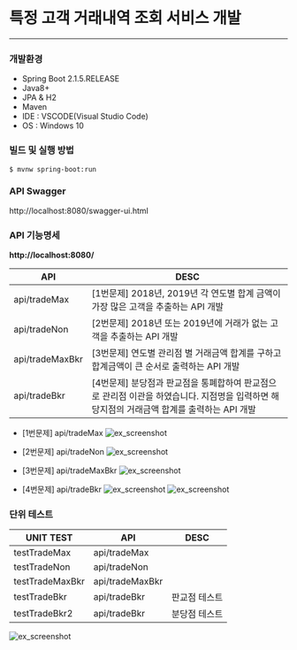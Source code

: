 # 특정 고객 거래내역 조회 서비스 개발
---
### 개발환경
  - Spring Boot 2.1.5.RELEASE 
  - Java8+
  - JPA & H2 
  - Maven
  - IDE : VSCODE(Visual Studio Code)
  - OS : Windows 10

### 빌드 및 실행 방법
```
$ mvnw spring-boot:run
```

### API Swagger
http://localhost:8080/swagger-ui.html

### API 기능명세
**http://localhost:8080/**

| API | DESC |
| ------ | ------ |
| api/tradeMax | [1번문제] 2018년, 2019년 각 연도별 합계 금액이 가장 많은 고객을 추출하는 API 개발 |
| api/tradeNon | [2번문제] 2018년 또는 2019년에 거래가 없는 고객을 추출하는 API 개발 |
| api/tradeMaxBkr | [3번문제] 연도별 관리점 별 거래금액 합계를 구하고 합계금액이 큰 순서로 출력하는 API 개발 |
| api/tradeBkr | [4번문제] 분당점과 판교점을 통폐합하여 판교점으로 관리점 이관을 하였습니다. 지점명을 입력하면 해당지점의 거래금액 합계를 출력하는 API 개발 |

- [1번문제] api/tradeMax
![ex_screenshot](./img/tradeMax.jpg)

- [2번문제] api/tradeNon
![ex_screenshot](./img/tradeNon.jpg)

- [3번문제] api/tradeMaxBkr
![ex_screenshot](./img/tradeMaxBkr.jpg)

- [4번문제] api/tradeBkr
![ex_screenshot](./img/tradeBkr1.jpg)
![ex_screenshot](./img/tradeBkr2.jpg)

### 단위 테스트
| UNIT TEST | API | DESC |
| ------ | ------ | ------ |
| testTradeMax | api/tradeMax |  |
| testTradeNon | api/tradeNon |  |
| testTradeMaxBkr | api/tradeMaxBkr |  |
| testTradeBkr | api/tradeBkr | 판교점 테스트 |
| testTradeBkr2 | api/tradeBkr | 분당점 테스트 |

![ex_screenshot](./img/unittest.jpg)


